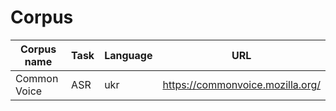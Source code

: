 # Corpus
| Corpus name                                                                             | Task                    | Language              | URL                                                                                                          |
| --------------------------------------------------------------------------------------- | ----------------------- | --------------------- | ------------------------------------------------------------------------------------------------------------|
| Common Voice | ASR | ukr | https://commonvoice.mozilla.org/ |

